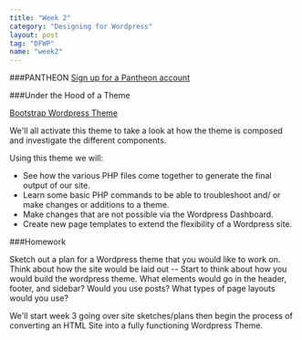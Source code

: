 ```yaml
---
title: "Week 2"
category: "Designing for Wordpress"
layout: post
tag: "DFWP"
name: "week2"
---
```


###PANTHEON
[Sign up for a Pantheon account](http://getpantheon.com)

###Under the Hood of a Theme

[Bootstrap Wordpress Theme](http://320press.com/wpbs/)

We'll all activate this theme to take a look at how the theme is composed and investigate the different components. 

Using this theme we will:

* See how the various PHP files come together to generate the final output of our site. 
* Learn some basic PHP commands to be able to troubleshoot and/ or make changes or additions to a theme.
* Make changes that are not possible via the Wordpress Dashboard.
* Create new page templates to extend the flexibility of a Wordpress site.

###Homework

Sketch out a plan for a Wordpress theme that you would like to work on. Think about how the site would be laid out -- Start to think about how you would build the wordpress theme. What elements would go in the header, footer, and sidebar? Would you use posts? What types of page layouts would you use? 

We'll start week 3 going over site sketches/plans then begin the process of converting an HTML Site into a fully functioning Wordpress Theme. 